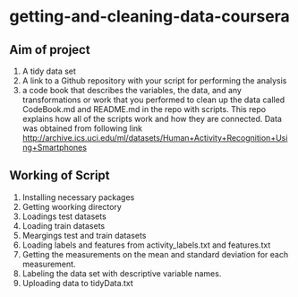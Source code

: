 # getting-and-cleaning-data-coursera
## Aim of project
1) A tidy data set 
2) A link to a Github repository with your script for performing the analysis
3) a code book that describes the variables, the data, and any transformations or work that you performed to clean up the data called CodeBook.md and README.md in the repo with scripts. This repo explains how all of the scripts work and how they are connected.
Data was obtained from following link
http://archive.ics.uci.edu/ml/datasets/Human+Activity+Recognition+Using+Smartphones
## Working of Script
1) Installing necessary packages
2) Getting woorking directory
3) Loadings test datasets
4) Loading train datasets
5) Meargings test and train datasets
6) Loading labels and features from activity_labels.txt and features.txt
7) Getting the measurements on the mean and standard deviation for each measurement.
8) Labeling the data set with descriptive variable names.
9) Uploading data to tidyData.txt
